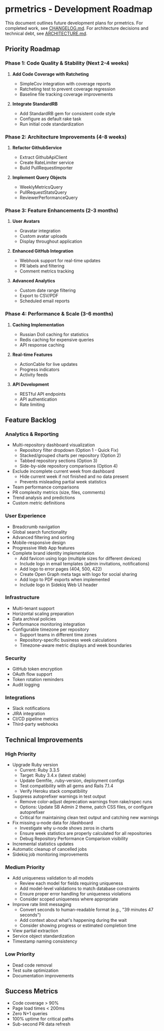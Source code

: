 # prmetrics - Development Roadmap

This document outlines future development plans for prmetrics. For completed work, see [CHANGELOG.md](CHANGELOG.md). For architecture decisions and technical debt, see [ARCHITECTURE.md](ARCHITECTURE.md).

## Priority Roadmap

### Phase 1: Code Quality & Stability (Next 2-4 weeks)

1. **Add Code Coverage with Ratcheting**
   - SimpleCov integration with coverage reports
   - Ratcheting test to prevent coverage regression
   - Baseline file tracking coverage improvements

2. **Integrate StandardRB**
   - Add StandardRB gem for consistent code style
   - Configure as default rake task
   - Run initial code standardization

### Phase 2: Architecture Improvements (4-8 weeks)

1. **Refactor GithubService**
   - Extract GithubApiClient
   - Create RateLimiter service
   - Build PullRequestImporter

2. **Implement Query Objects**
   - WeeklyMetricsQuery
   - PullRequestStatsQuery
   - ReviewerPerformanceQuery

### Phase 3: Feature Enhancements (2-3 months)

1. **User Avatars**
   - Gravatar integration
   - Custom avatar uploads
   - Display throughout application

2. **Enhanced GitHub Integration**
   - Webhook support for real-time updates
   - PR labels and filtering
   - Comment metrics tracking

3. **Advanced Analytics**
   - Custom date range filtering
   - Export to CSV/PDF
   - Scheduled email reports

### Phase 4: Performance & Scale (3-6 months)

1. **Caching Implementation**
   - Russian Doll caching for statistics
   - Redis caching for expensive queries
   - API response caching

2. **Real-time Features**
   - ActionCable for live updates
   - Progress indicators
   - Activity feeds

3. **API Development**
   - RESTful API endpoints
   - API authentication
   - Rate limiting

## Feature Backlog

### Analytics & Reporting
- Multi-repository dashboard visualization
  - Repository filter dropdown (Option 1 - Quick Fix)
  - Stacked/grouped charts per repository (Option 2)
  - Tabbed repository sections (Option 3)
  - Side-by-side repository comparisons (Option 4)
- Exclude incomplete current week from dashboard
  - Hide current week if not finished and no data present
  - Prevents misleading partial week statistics
- Team performance comparisons
- PR complexity metrics (size, files, comments)
- Trend analysis and predictions
- Custom metric definitions

### User Experience
- Breadcrumb navigation
- Global search functionality
- Advanced filtering and sorting
- Mobile-responsive design
- Progressive Web App features
- Complete brand identity implementation
  - Add favicon using logo (multiple sizes for different devices)
  - Include logo in email templates (admin invitations, notifications)
  - Add logo to error pages (404, 500, 422)
  - Create Open Graph meta tags with logo for social sharing
  - Add logo to PDF exports when implemented
  - Include logo in Sidekiq Web UI header

### Infrastructure
- Multi-tenant support
- Horizontal scaling preparation
- Data archival policies
- Performance monitoring integration
- Configurable timezone per repository
  - Support teams in different time zones
  - Repository-specific business week calculations
  - Timezone-aware metric displays and week boundaries

### Security
- GitHub token encryption
- OAuth flow support
- Token rotation reminders
- Audit logging

### Integrations
- Slack notifications
- JIRA integration
- CI/CD pipeline metrics
- Third-party webhooks

## Technical Improvements

### High Priority
- Upgrade Ruby version
  - Current: Ruby 3.3.5
  - Target: Ruby 3.4.x (latest stable)
  - Update Gemfile, .ruby-version, deployment configs
  - Test compatibility with all gems and Rails 7.1.4
  - Verify Heroku stack compatibility
- Suppress autoprefixer warnings in test output
  - Remove color-adjust deprecation warnings from rake/rspec runs
  - Options: Update SB Admin 2 theme, patch CSS files, or configure autoprefixer
  - Critical for maintaining clean test output and catching new warnings
- Fix missing u-node data for /dashboard
  - Investigate why u-node shows zeros in charts
  - Ensure week statistics are properly calculated for all repositories
  - Debug Repository Performance Comparison visibility
- Incremental statistics updates
- Automatic cleanup of cancelled jobs
- Sidekiq job monitoring improvements

### Medium Priority
- Add uniqueness validation to all models
  - Review each model for fields requiring uniqueness
  - Add model-level validations to match database constraints
  - Ensure proper error handling for uniqueness violations
  - Consider scoped uniqueness where appropriate
- Improve rate limit messaging
  - Convert seconds to human-readable format (e.g., "39 minutes 47 seconds")
  - Add context about what's happening during the wait
  - Consider showing progress or estimated completion time
- View partial extraction
- Service object standardization
- Timestamp naming consistency

### Low Priority
- Dead code removal
- Test suite optimization
- Documentation improvements

## Success Metrics

- Code coverage > 90%
- Page load times < 200ms
- Zero N+1 queries
- 100% uptime for critical paths
- Sub-second PR data refresh